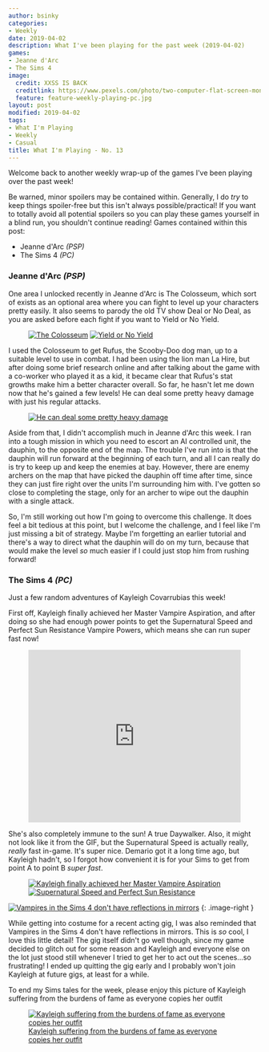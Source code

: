 ```yaml
---
author: bsinky
categories:
- Weekly
date: 2019-04-02
description: What I've been playing for the past week (2019-04-02)
games:
- Jeanne d'Arc
- The Sims 4
image:
  credit: XXSS IS BACK
  creditlink: https://www.pexels.com/photo/two-computer-flat-screen-monitors-turned-on-777001/
  feature: feature-weekly-playing-pc.jpg
layout: post
modified: 2019-04-02
tags:
- What I'm Playing
- Weekly
- Casual
title: What I'm Playing - No. 13
---
```


Welcome back to another weekly wrap-up of the games I've been playing over the
past week!

Be warned, minor spoilers may be contained within. Generally, I do *try* to keep
things spoiler-free but this isn't always possible/practical! If you want to
totally avoid all potential spoilers so you can play these games yourself in a
blind run, you shouldn't continue reading! Games contained within this post:

 - Jeanne d'Arc *(PSP)*
 - The Sims 4 *(PC)*

<!--more-->

### Jeanne d'Arc *(PSP)*

One area I unlocked recently in Jeanne d'Arc is The Colosseum, which sort of
exists as an optional area where you can fight to level up your characters
pretty easily. It also seems to parody the old TV show Deal or No Deal, as you
are asked before each fight if you want to Yield or No Yield.

<figure class="half">
    <a href="https://i.imgur.com/I9Uujay.jpg"><img src="https://i.imgur.com/I9Uujaym.jpg" alt="The Colosseum"/></a>
    <a href="https://i.imgur.com/eLdzxph.jpg"><img src="https://i.imgur.com/eLdzxphm.jpg" alt="Yield or No Yield"/></a>
</figure>

I used the Colosseum to get Rufus, the Scooby-Doo dog man, up to a suitable
level to use in combat. I had been using the lion man La Hire, but after doing
some brief research online and after talking about the game with a co-worker who
played it as a kid, it became clear that Rufus's stat growths make him a better
character overall. So far, he hasn't let me down now that he's gained a few
levels! He can deal some pretty heavy damage with just his regular attacks.

<figure class="half center">
    <a href="https://i.imgur.com/HvKsRWL.jpg"><img src="https://i.imgur.com/HvKsRWLm.jpg" alt="He can deal some pretty heavy damage"/></a>
</figure>

Aside from that, I didn't accomplish much in Jeanne d'Arc this week. I ran into
a tough mission in which you need to escort an AI controlled unit, the dauphin,
to the opposite end of the map. The trouble I've run into is that the dauphin
will run forward at the beginning of each turn, and all I can really do is try
to keep up and keep the enemies at bay. However, there are enemy archers on the
map that have picked the dauphin off time after time, since they can just fire
right over the units I'm surrounding him with. I've gotten so close to
completing the stage, only for an archer to wipe out the dauphin with a single
attack.

So, I'm still working out how I'm going to overcome this challenge. It does feel
a bit tedious at this point, but I welcome the challenge, and I feel like I'm
just missing a bit of strategy. Maybe I'm forgetting an earlier tutorial and
there's a way to direct what the dauphin will do on my turn, because that would
make the level *so* much easier if I could just stop him from rushing forward!

### The Sims 4 *(PC)*

Just a few random adventures of Kayleigh Covarrubias this week!

First off, Kayleigh finally achieved her Master Vampire Aspiration, and after
doing so she had enough power points to get the Supernatural Speed and Perfect
Sun Resistance Vampire Powers, which means she can run super fast now!

<figure class="center">
    <div style='position:relative; padding-bottom:calc(70.80% + 44px)'><iframe src='https://gfycat.com/ifr/adolescentcriminalbunting' frameborder='0' scrolling='no' width='100%' height='100%' style='position:absolute;top:0;left:0;' allowfullscreen></iframe></div>
</figure>

She's also completely immune to the sun! A true Daywalker. Also, it might
not look like it from the GIF, but the Supernatural Speed is actually really,
*really* fast in-game. It's super nice. Demario got it a long time ago, but
Kayleigh hadn't, so I forgot how convenient it is for your Sims to get from
point A to point B *super fast*.

<figure class="half">
    <a href="https://i.imgur.com/VBuSuJ0.png"><img src="https://i.imgur.com/VBuSuJ0m.png" alt="Kayleigh finally achieved her Master Vampire Aspiration"/></a>
    <a href="https://i.imgur.com/nPSh3xt.png"><img src="https://i.imgur.com/nPSh3xtm.png" alt="Supernatural Speed and Perfect Sun Resistance"/></a>
</figure>

[![Vampires in the Sims 4 don't have reflections in mirrors](https://i.imgur.com/Ncs19LEm.png)](https://i.imgur.com/Ncs19LE.png)
{: .image-right }

While getting into costume for a recent acting gig, I was also reminded that
Vampires in the Sims 4 don't have reflections in mirrors. This is *so* cool, I
love this little detail! The gig itself didn't go well though, since my game
decided to glitch out for some reason and Kayleigh and everyone else on the lot
just stood still whenever I tried to get her to act out the scenes...so
frustrating! I ended up quitting the gig early and I probably won't join
Kayleigh at future gigs, at least for a while.

To end my Sims tales for the week, please enjoy this picture of Kayleigh suffering from the burdens of fame as everyone copies her outfit

<figure class="half center">
    <a href="https://i.imgur.com/bcRA54W.png"><img src="https://i.imgur.com/bcRA54Wm.png" alt="Kayleigh suffering from the burdens of fame as everyone copies her outfit"/>
        <figcaption>Kayleigh suffering from the burdens of fame as everyone copies her outfit</figcaption>
    </a>
</figure>